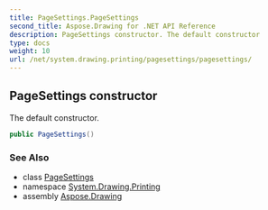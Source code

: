 ```yaml
---
title: PageSettings.PageSettings
second_title: Aspose.Drawing for .NET API Reference
description: PageSettings constructor. The default constructor
type: docs
weight: 10
url: /net/system.drawing.printing/pagesettings/pagesettings/
---
```

## PageSettings constructor

The default constructor.

```csharp
public PageSettings()
```

### See Also

* class [PageSettings](../)
* namespace [System.Drawing.Printing](../../pagesettings/)
* assembly [Aspose.Drawing](../../../)


